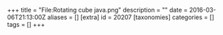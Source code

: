 +++
title = "File:Rotating cube java.png"
description = ""
date = 2016-03-06T21:13:00Z
aliases = []
[extra]
id = 20207
[taxonomies]
categories = []
tags = []
+++


